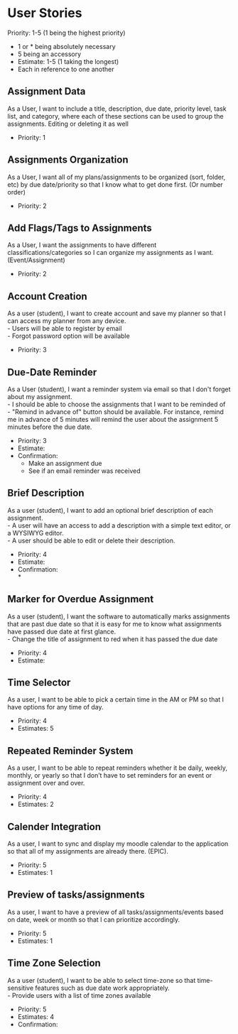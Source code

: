 # User Stories

Priority: 1-5 (1 being the highest priority)
* 1 or * being absolutely necessary
* 5 being an accessory
* Estimate: 1-5 (1 taking the longest)
* Each in reference to one another

## Assignment Data
As a User, I want to include a title, description, due date, priority level, task list, and category, where each of these sections can be used to group the assignments. Editing or deleting it as well
* Priority: 1


## Assignments Organization
As a User, I want all of my plans/assignments to be organized (sort, folder, etc) by due date/priority so that I know what to get done first. (Or number order)
* Priority: 2

## Add Flags/Tags to Assignments
As a User, I want the assignments to have different classifications/categories so I can organize my assignments as I want. (Event/Assignment)
* Priority: 2

## Account Creation
As a user (student), I want to create account and save my planner so that I can access my planner from any device. <br>
\- Users will be able to register by email <br>
\- Forgot password option will be available

* Priority: 3

## Due-Date Reminder
As a User (student), I want a reminder system via email so that I don't forget about my assignment. <br>
\- I should be able to choose the assignments that I want to be reminded of <br>
\- "Remind in advance of" button should be available. For instance, remind me in advance of 5 minutes will remind the user about the assignment 5 minutes before the due date.

* Priority: 3
* Estimate: 
* Confirmation:  
  - Make an assignment due   
  - See if an email reminder was received 
  
## Brief Description
As a user (student), I want to add an optional brief description of each assignment. <br>
\- A user will have an access to add a description with a simple text editor, or a WYSIWYG editor. <br>
\- A user should be able to edit or delete their description.

* Priority: 4
* Estimate: 
* Confirmation:  
  *
  
## Marker for Overdue Assignment
As a user (student), I want the software to automatically marks assignments that are past due date so that it is easy for me to know what assignments have passed due date at first glance. <br>
\- Change the title of assignment to red when it has passed the due date

* Priority: 4
* Estimate:

## Time Selector
As a user, I want to be able to pick a certain time in the AM or PM so that I have options for any time of day.

* Priority: 4
* Estimates: 5

## Repeated Reminder System
As a user, I want to be able to repeat reminders whether it be daily, weekly, monthly, or yearly so that I don’t have to set reminders for an event or assignment over and over.

* Priority: 4
* Estimates: 2

## Calender Integration
As a user, I want to sync and display my moodle calendar to the application so that all of my assignments are already there. (EPIC).

* Priority: 5
* Estimates: 1

## Preview of tasks/assignments
As a user, I want to have a preview of all tasks/assignments/events based on date, week or month so that I can prioritize accordingly. 

* Priority: 5
* Estimates: 1

## Time Zone Selection
As a user (student), I want to be able to select time-zone so that time-sensitive features such as due date work appropriately. <br>
\- Provide users with a list of time zones available

* Priority: 5
* Estimates: 4
* Confirmation:



